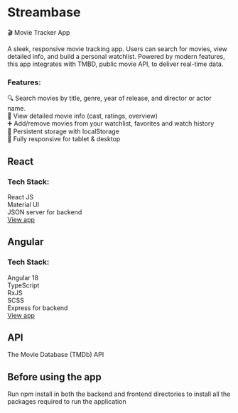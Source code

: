 # Streambase
🎬 Movie Tracker App

A sleek, responsive movie tracking app. Users can search for movies, view detailed info, and build a personal watchlist. Powered by modern features, this app integrates with TMBD, public movie API, to deliver real-time data.

### Features:
🔍 Search movies by title, genre, year of release, and director or actor name.  
📄 View detailed movie info (cast, ratings, overview)  
➕ Add/remove movies from your watchlist, favorites and watch history  
💾 Persistent storage with localStorage  
📱 Fully responsive for tablet & desktop

## React
### Tech Stack:
React JS  
Material UI  
JSON server for backend  
[View app](https://streambase-react-app.onrender.com)

## Angular 
### Tech Stack:
Angular 18  
TypeScript  
RxJS  
SCSS  
Express for backend  
[View app](https://streambase-app.onrender.com)

## API
The Movie Database (TMDb) API

## Before using the app
Run npm install in both the backend and frontend directories to install all the packages required to run the application


